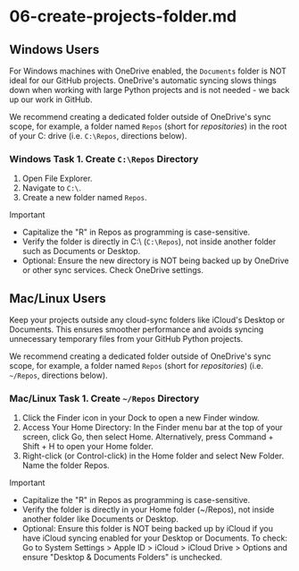 # 06-create-projects-folder.md

## Windows Users
For Windows machines with OneDrive enabled, the `Documents` folder is NOT ideal for our GitHub projects. 
OneDrive's automatic syncing slows things down when working with large Python projects and is not needed - we back up our work in GitHub. 

We recommend creating a dedicated folder outside of OneDrive's sync scope, for example, a folder named `Repos` (short for *repositories*) in the root of your C: drive (i.e. `C:\Repos`, directions below).

### Windows Task 1. Create `C:\Repos` Directory

1. Open File Explorer.
2. Navigate to `C:\`.
3. Create a new folder named `Repos`.

Important

- Capitalize the "R" in Repos as programming is case-sensitive. 
- Verify the folder is directly in C:\ (`C:\Repos`), not inside another folder such as Documents or Desktop.
- Optional: Ensure the new directory is NOT being backed up by OneDrive or other sync services. Check OneDrive settings.

## Mac/Linux Users
Keep your projects outside any cloud-sync folders like iCloud's Desktop or Documents.
This ensures smoother performance and avoids syncing unnecessary temporary files from your GitHub Python projects.

We recommend creating a dedicated folder outside of OneDrive's sync scope, for example, a folder named `Repos` (short for *repositories*) (i.e. `~/Repos`, directions below).

### Mac/Linux Task 1. Create `~/Repos` Directory

1. Click the Finder icon in your Dock to open a new Finder window.
2. Access Your Home Directory: In the Finder menu bar at the top of your screen, click Go, then select Home. Alternatively, press Command + Shift + H to open your Home folder.
3. Right-click (or Control-click) in the Home folder and select New Folder. Name the folder Repos.

Important

- Capitalize the "R" in Repos as programming is case-sensitive. 
- Verify the folder is directly in your Home folder (~/Repos), not inside another folder like Documents or Desktop.
- Optional: Ensure this folder is NOT being backed up by iCloud if you have iCloud syncing enabled for your Desktop or Documents. To check: Go to System Settings > Apple ID > iCloud > iCloud Drive > Options and ensure "Desktop & Documents Folders" is unchecked.
